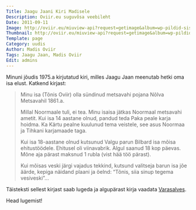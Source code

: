 ```yaml
---
Title: Jaagu Jaani Kiri Madisele
Description: Oviir.eu suguvõsa veebileht
Date: 2011-09-11
Image: http://oviir.eu/miuview-api?request=getimage&album=wp-pildid-sisusse&item=jaagu_jaani_kiri_madisele1_20.12.1975.jpg&size=1200&mode=longest
Thumbnail: http://oviir.eu/miuview-api?request=getimage&album=wp-pildid-sisusse&item=jaagu_jaani_kiri_madisele1_20.12.1975.jpg&size=600&mode=square
Template: page
Category: uudis
Author: Madis Oviir
Tags: Jaagu Jaan, Madis Oviir
Edit: admins
---
```


Minuni jõudis 1975.a kirjutatud kiri, milles Jaagu Jaan meenutab hetki oma isa elust. Katkend kirjast:

<blockquote>
Minu isa (Tõnis Oviir) olla sündinud metsavahi pojana Nõlva Metsavahil 1861.a.

Millal Noormaale tuli, ei tea. Minu isaisa jätkas Noormaal metsavahi ametit.
Kui isa 14 aastane olnud, pandud teda Paka peale karja hoidma.
Ka Kärtu pealne kuulunud tema veistele, see asus Noormaa ja Tihkani karjamaade taga.

Kui isa 18-aastane olnud kutsunud Valgu parun Bilbard isa mõisa ehitustöödele.
Ehitusel oli viinavabrik. Algul saanud 18 kop päevas. Mõne aja pärast maksnud 1 rubla (vist hää töö pärast).

Kui mõisas veski järgi vajadus tekkind, kutsund valitseja barun isa jõe äärde, kepiga näidand plaani ja öelnd:
“Tõnis, siia sinup tegema vesiveski”...
</blockquote>

Täisteksti sellest kirjast saab lugeda ja algupärast kirja vaadata [Varasalves](%base_url%/varasalv/jaagu-jaani-kiri-madisele-1975).

Head lugemist!
